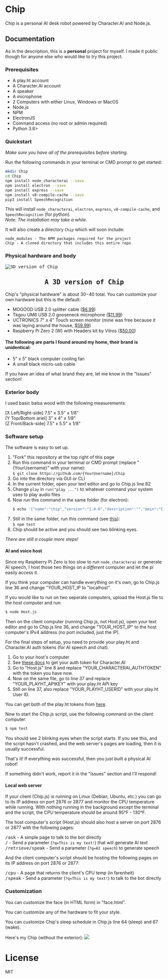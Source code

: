 # Chip
Chip is a personal AI desk robot powered by Character.AI and Node.js.

## Documentation
As in the description, this is a __personal__ project for myself. I made it public though for anyone else who would like to try this project.

### Prerequisites
- A play.ht account
- A Character.AI account
- A speaker
- A microphone
- 2 Computers with either Linux, Windows or MacOS
- Node.js
- NPM
- ElectronJS
- Command access (no root or admin required)
- Python 3.8>

### Quickstart
_Make sure you have all of the prerequisites before starting._

Run the following commands in your terminal or CMD prompt to get started:
```bash
mkdir Chip
cd Chip
npm install node_characterai --save
npm install electron --save
npm install express --save
npm install v8-compile-cache --save
pip3 install SpeechRecognition
```

This will install `node_characterai`, `electron`, `express`, `v8-compile-cache`, and `SpeechRecognition` (for python).<br>
_Note: The installation may take a while._

It will also create a directory `Chip` which will soon include:
```
node_modules - The NPM packages required for the project
Chip - A cloned directory that includes this entire repo
```

### Physical hardware and body
<kbd>
  <img src="https://github.com/Parking-Master/Chip/assets/88283567/34a6f3b9-7f76-487c-a3a9-cdc7996bd386" alt="3D version of Chip">
  <h2 align="center">A 3D version of Chip</h2>
</kbd>

Chip's "physical hardware" is about $30-$40 total. You can customize your own hardware but this is the default:
- MOGOOD USB 2.0 splitter cable ([$6.99](https://www.amazon.com/Splitter-MOGOOD-Extension-Charging-Multiport/dp/B098L7WJ4C))
- Tkgou UM6 USB 2.0 gooseneck microphone ([$11.99](https://www.amazon.com/TKGOU-USB-PC-Microphone-Microphones/dp/B07D561S67/ref=sr_1_1?crid=1C0UFS5H6SZ7K&keywords=tkgou+um6&qid=1689864257&s=electronics&sprefix=tkgou+%2Celectronics%2C123&sr=1-1))
- UCTRONICS 7" x 4" Touch screen monitor (mine was free because it was laying around the house, [$59.99](https://www.amazon.com/UCTRONICS-Raspberry-1024%C3%97600-Capacitive-Touchscreen/dp/B07VWDDWQ9/ref=sr_1_4?crid=TVLT65V3K4JQ&keywords=uctronics+touch+screen&qid=1689865374&s=electronics&sprefix=uctronics+touch+screen%2Celectronics%2C130&sr=1-4))
- Raspberry Pi Zero 2 (W) with Headers kit by Vilros ([$50.00](https://vilros.com/products/vilros-raspberry-pi-zero-2-w-basic-starter-kit))

#### The following are parts I found around my home, their brand is unidentical:
- 5" x 5" black computer cooling fan
- A small black micro-usb cable

If you have an idea of what brand they are, let me know in the "Issues" section!

### Exterior body
I used basic balsa wood with the following measurements:

[X Left/Right-side] 7.5" x 3.5" x 1/8"<br>
[Y Top/Bottom ariel] 3" x 4" x 1/8"<br>
[Z Front/Back-side] 7.5" x 5.5" x 1/8"

### Software setup
The software is easy to set up.

1. "Fork" this repository at the top right of this page
2. Run this command in your terminal or CMD prompt (replace "{YourUsername}" with your name):<br>
   `$ git clone https://github.com/{YourUsername}/Chip`
3. Go into the directory via GUI or CLI
4. In the current folder, open your text editor and go to Chip.js line 82
5. Change `play` in `run("play ...")` to whatever command your system uses to play audio files
6. Now run this command in the same folder (for electron):
   ```bash
   $ echo '{"name":"chip","version":"1.0.0","description":"","main":"Chip.js","scripts":{"test":"electron ."},"repository":{"type":"git","url":""},"keywords":[],"author":"","license":"ISC","bugs":{"url":""},"homepage":""' > package.json && npm init -y
   ```
8. Still in the same folder, run this command (see [this](#prerequisites)):<br>
   `$ npm test`
9. Chip should be active and you should see two blinking eyes.

_There are still a couple more steps!_

#### AI and voice host
Since my Raspberry Pi Zero is too slow to run `node_characterai` or generate AI speech, I host those two things on a _different_ computer and let the pi easily access it.

If you think your computer can handle everything on it's own, go to Chip.js line 36 and change "YOUR_HOST_IP to "localhost".

If you would like to run on two seperate computers, upload the Host.js file to the host computer and run:
```bash
$ node Host.js
```

Then on the client computer (running Chip.js, not Host.js), open your text editor and go to Chip.js line 36, and change "YOUR_HOST_IP" to the host computer's IPv4 address (no port included, just the IP).

For the final steps of setup, you need to provide your play.ht and Character.AI auth tokens (for AI speech and chat).
1. Go to your host's computer
2. See [these docs](https://github.com/realcoloride/node_characterai#using-an-access-token) to get your auth token for Character.AI
3. Go to "Host.js" line 8 and replace "YOUR_CHARACTERAI_AUTHTOKEN" with the token you have now.
4. Now on the same file, go to line 37 and replace "YOUR_PLAYHT_APIKEY" with your play.ht API key
5. Still on line 37, also replace "YOUR_PLAYHT_USERID" with your play.ht User ID.

You can get both of the play.ht tokens from [here](https://play.ht/app/api-access).

Now to start the Chip.js script, use the following command on the client computer:
```bash
$ npm test
```

You should see 2 blinking eyes when the script starts. If you see this, and the script hasn't crashed, and the web server's pages are loading, then it is usually successful.

That's it! If everything was successful, then you just built a physical AI robot!

If something didn't work, report it in the "Issues" section and I'll respond!

#### Local web server
If your client (Chip.js) is running on Linux (Debian, Ubuntu, etc.) you can go to its IP address on port 2876 or 2877 and monitor the CPU temperature while running. With nothing running in the background except the terminal and the script, the CPU temperature should be around 95&#176;F - 130&#176;F.

The host computer's script (Host.js) should also host a server on port 2876 or 2877 with the following pages:

<kbd>/ask</kbd> - A simple page to talk to the bot directly<br>
<kbd>/</kbd> - Send a parameter (`?q=This is my text!`) that will generate AI text<br>
<kbd>/retrieve/speak</kbd> - Send a parameter (`?q=AI speech`) to generate speech

And the client computer's script should be hosting the following pages on its IP address on port 2876 or 2877:

<kbd>/cpu</kbd> - A page that returns the client's CPU temp (in farenheit)<br>
<kbd>/speak</kbd> - Send a parameter (`?q=This is my text!`) to talk to the bot directly

### Customization
You can customize the face (in HTML form) in "face.html".

You can customize any of the hardware to fit your style.

You can customize Chip's sleep schedule in Chip.js line 64 (sleep) and 67 (wake).

Here's my Chip (without the exterior):
<kbd><img src="https://github.com/Parking-Master/Chip/assets/88283567/7ec24ff8-bd33-472d-97bd-036ba98f238c"></kbd>

# License
MIT
